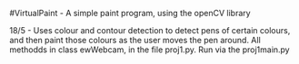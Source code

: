 #VirtualPaint - A simple paint program, using the openCV library

18/5 - Uses colour and contour detection to detect pens of certain colours, and then paint those colours as the user moves the pen around. All methodds in class ewWebcam, in the file proj1.py. Run via the proj1main.py

